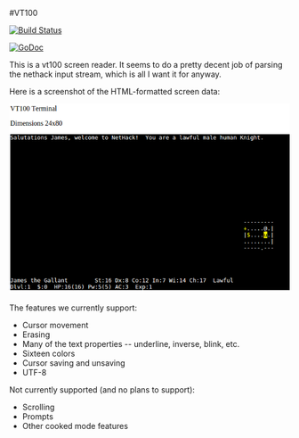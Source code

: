 #VT100

[![Build Status](https://travis-ci.org/jaguilar/vt100.svg?branch=master)](https://travis-ci.org/jaguilar/vt100)

[![GoDoc](https://godoc.org/github.com/jaguilar/vt100?status.svg)](https://godoc.org/github.com/jaguilar/vt100)

This is a vt100 screen reader. It seems to do a pretty
decent job of parsing the nethack input stream, which
is all I want it for anyway.

Here is a screenshot of the HTML-formatted screen data:

![](_readme/screencap.png)

The features we currently support:

* Cursor movement
* Erasing
* Many of the text properties -- underline, inverse, blink, etc.
* Sixteen colors
* Cursor saving and unsaving
* UTF-8

Not currently supported (and no plans to support):

* Scrolling
* Prompts
* Other cooked mode features
